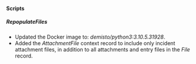 
#### Scripts
##### RepopulateFiles
- Updated the Docker image to: *demisto/python3:3.10.5.31928*.
- Added the *AttachmentFile* context record to include only incident attachment files, in addition to all attachments and entry files in the *File* record.
